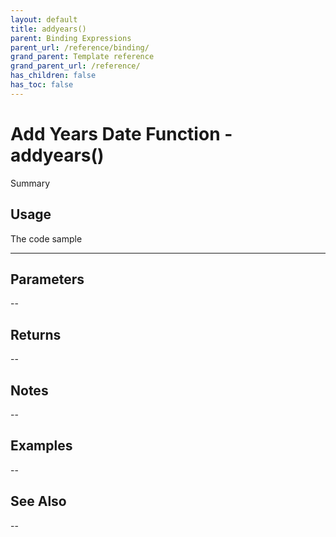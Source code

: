 ```yaml
---
layout: default
title: addyears()
parent: Binding Expressions
parent_url: /reference/binding/
grand_parent: Template reference
grand_parent_url: /reference/
has_children: false
has_toc: false
---
```


# Add Years Date Function - addyears()

Summary

## Usage

 The code sample

---

## Parameters

--

## Returns 

--

## Notes


-- 

## Examples


--


## See Also


--

